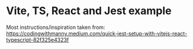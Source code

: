 # Vite, TS, React and Jest example

Most instructions/inspiration taken from: <https://codingwithmanny.medium.com/quick-jest-setup-with-vitejs-react-typescript-82f325e4323f>
